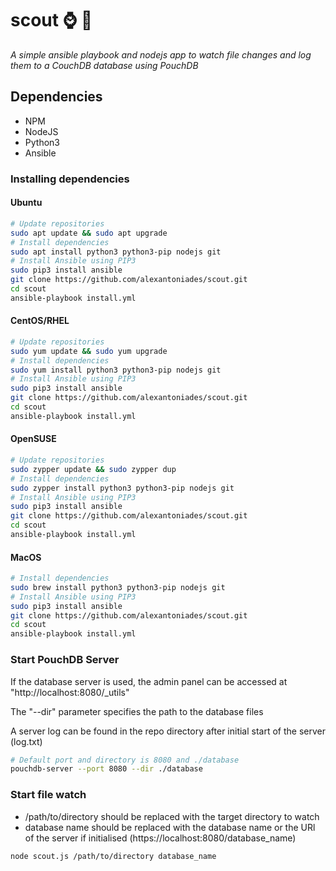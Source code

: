 # scout :watch: :telescope:

*A simple ansible playbook and nodejs app to watch file changes and log them to a CouchDB database using PouchDB*

## Dependencies
* NPM
* NodeJS
* Python3
* Ansible

### Installing dependencies
#### Ubuntu
```bash
# Update repositories
sudo apt update && sudo apt upgrade
# Install dependencies 
sudo apt install python3 python3-pip nodejs git
# Install Ansible using PIP3
sudo pip3 install ansible
git clone https://github.com/alexantoniades/scout.git
cd scout
ansible-playbook install.yml
```
#### CentOS/RHEL
```bash
# Update repositories
sudo yum update && sudo yum upgrade
# Install dependencies 
sudo yum install python3 python3-pip nodejs git
# Install Ansible using PIP3
sudo pip3 install ansible
git clone https://github.com/alexantoniades/scout.git
cd scout
ansible-playbook install.yml
```
#### OpenSUSE
```bash
# Update repositories
sudo zypper update && sudo zypper dup
# Install dependencies 
sudo zypper install python3 python3-pip nodejs git
# Install Ansible using PIP3
sudo pip3 install ansible
git clone https://github.com/alexantoniades/scout.git
cd scout
ansible-playbook install.yml
```
#### MacOS
```bash
# Install dependencies 
sudo brew install python3 python3-pip nodejs git
# Install Ansible using PIP3
sudo pip3 install ansible
git clone https://github.com/alexantoniades/scout.git
cd scout
ansible-playbook install.yml
```

### Start PouchDB Server
If the database server is used, the admin panel can be accessed at "http://localhost:8080/_utils"

The "--dir" parameter specifies the path to the database files

A server log can be found in the repo directory after initial start of the server (log.txt)
```bash
# Default port and directory is 8080 and ./database
pouchdb-server --port 8080 --dir ./database
```

### Start file watch
* /path/to/directory should be replaced with the target directory to watch
* database name should be replaced with the database name or the URl of the server if initialised (https://localhost:8080/database_name)
```bash
node scout.js /path/to/directory database_name
```
